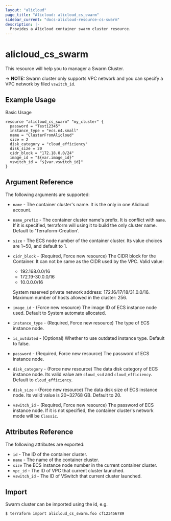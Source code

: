 ```yaml
---
layout: "alicloud"
page_title: "Alicloud: alicloud_cs_swarm"
sidebar_current: "docs-alicloud-resource-cs-swarm"
description: |-
  Provides a Alicloud container swarm cluster resource.
---
```


# alicloud\_cs\_swarm

This resource will help you to manager a Swarm Cluster.

-> **NOTE:** Swarm cluster only supports VPC network and you can specify a VPC network by filed `vswitch_id`.

## Example Usage

Basic Usage

```
resource "alicloud_cs_swarm" "my_cluster" {
  password = "Test12345"
  instance_type = "ecs.n4.small"
  name = "ClusterFromAlicloud"
  size = 2
  disk_category = "cloud_efficiency"
  disk_size = 20
  cidr_block = "172.18.0.0/24"
  image_id = "${var.image_id}"
  vswitch_id = "${var.vswitch_id}"
}
```
## Argument Reference

The following arguments are supported:

* `name` - The container cluster's name. It is the only in one Alicloud account.
* `name_prefix` - The container cluster name's prefix. It is conflict with `name`. If it is specified, terraform will using it to build the only cluster name. Default to 'Terraform-Creation'.
* `size` - The ECS node number of the container cluster. Its value choices are 1~50, and default to 1.
* `cidr_block` - (Required, Force new resource) The CIDR block for the Container. It can not be same as the CIDR used by the VPC.
  Valid value:
    - 192.168.0.0/16
    - 172.19-30.0.0/16
    - 10.0.0.0/16

  System reserved private network address: 172.16/17/18/31.0.0/16.
  Maximum number of hosts allowed in the cluster: 256.

* `image_id` - (Force new resource) The image ID of ECS instance node used. Default to System automate allocated.
* `instance_type` - (Required, Force new resource) The type of ECS instance node.
* `is_outdated` - (Optional) Whether to use outdated instance type. Default to false.
* `password` - (Required, Force new resource) The password of ECS instance node.
* `disk_category` - (Force new resource) The data disk category of ECS instance node. Its valid value are `cloud_ssd` and `cloud_efficiency`. Default to `cloud_efficiency`.
* `disk_size` - (Force new resource) The data disk size of ECS instance node. Its valid value is 20~32768 GB. Default to 20.
* `vswitch_id` - (Required, Force new resource) The password of ECS instance node. If it is not specified, the container cluster's network mode will be `Classic`.


## Attributes Reference

The following attributes are exported:

* `id` - The ID of the container cluster.
* `name` - The name of the container cluster.
* `size` The ECS instance node number in the current container cluster.
* `vpc_id` - The ID of VPC that current cluster launched.
* `vswitch_id` - The ID of VSwitch that current cluster launched.

## Import

Swarm cluster can be imported using the id, e.g.

```
$ terraform import alicloud_cs_swarm.foo cf123456789
```